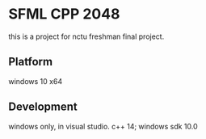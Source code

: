 SFML CPP 2048
=================
this is a project for nctu freshman final project. 
## Platform
windows 10 x64
## Development
windows only, in visual studio. 
c++ 14; windows sdk 10.0